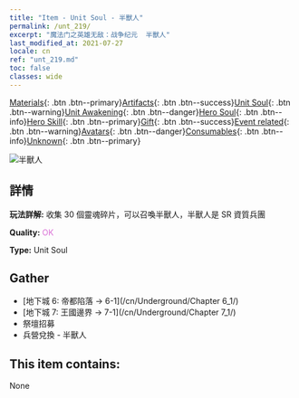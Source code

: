 ```yaml
---
title: "Item - Unit Soul - 半獸人"
permalink: /unt_219/
excerpt: "魔法门之英雄无敌：战争纪元  半獸人"
last_modified_at: 2021-07-27
locale: cn
ref: "unt_219.md"
toc: false
classes: wide
---
```

 [Materials](/ItemsCN/){: .btn .btn--primary}[Artifacts](/ItemsCN/Artifacts/){: .btn .btn--success}[Unit Soul](/ItemsCN/UnitSoul/){: .btn .btn--warning}[Unit Awakening](/ItemsCN/UnitAwakening/){: .btn .btn--danger}[Hero Soul](/ItemsCN/HeroSoul/){: .btn .btn--info}[Hero Skill](/ItemsCN/HeroSkill/){: .btn .btn--primary}[Gift](/ItemsCN/Gift/){: .btn .btn--success}[Event related](/ItemsCN/Events/){: .btn .btn--warning}[Avatars](/ItemsCN/Avatars/){: .btn .btn--danger}[Consumables](/ItemsCN/Consumables/){: .btn .btn--info}[Unknown](/ItemsCN/Unknown/){: .btn .btn--primary}

 ![半獸人](/images/u/ti_shourentoufushou.jpg)

## 詳情
 **玩法詳解:** 收集 30 個靈魂碎片，可以召喚半獸人，半獸人是 SR 資質兵團

 **Quality:** <span style="color: #DA70D6">OK</span>

 **Type:** Unit Soul

## Gather

*    [地下城 6: 帝都陷落 -> 6-1](/cn/Underground/Chapter 6_1/) 
*    [地下城 7: 王國邊界 -> 7-1](/cn/Underground/Chapter 7_1/) 
*    祭壇招募 
*    兵營兌換 - 半獸人 

## This item contains:

  None

